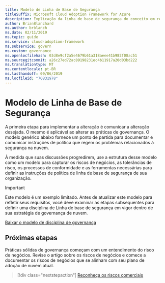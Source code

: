 ```yaml
---
title: Modelo de Linha de Base de Segurança
titleSuffix: Microsoft Cloud Adoption Framework for Azure
description: Explicação da linha de base de segurança do conceito em relação à governança de nuvem.
author: BrianBlanchard
ms.author: brblanch
ms.date: 02/11/2019
ms.topic: guide
ms.service: cloud-adoption-framework
ms.subservice: govern
ms.custom: governance
ms.openlocfilehash: 03d8e9cf2a5e4679b61a318aeee41b982f08ac51
ms.sourcegitcommit: a26c27ed72ac89198231ec4b11917a20d03bd222
ms.translationtype: MT
ms.contentlocale: pt-BR
ms.lasthandoff: 09/06/2019
ms.locfileid: "70831978"
---
```

# <a name="security-baseline-template"></a>Modelo de Linha de Base de Segurança

A primeira etapa para implementar a alteração é comunicar a alteração desejada. O mesmo é aplicável ao alterar as práticas de governança. O modelo genérico abaixo fornece um ponto de partida para documentar e comunicar instruções de política que regem os problemas relacionados à segurança na nuvem.

À medida que suas discussões progredirem, use a estrutura desse modelo como um modelo para capturar os riscos de negócios, as tolerâncias de risco, os processos de conformidade e as ferramentas necessárias para definir as instruções de política de linha de base de segurança de sua organização.

> [!IMPORTANT]
> Este modelo é um exemplo limitado. Antes de atualizar este modelo para refletir seus requisitos, você deve examinar as etapas subsequentes para definir uma disciplina de Linha de base de segurança em vigor dentro de sua estratégia de governança de nuvem.

<!-- markdownlint-disable MD033 -->

 <a href="https://archcenter.blob.core.windows.net/cdn/fusion/governance/Security%20Baseline%20Discipline%20Template.docx">Baixar o modelo de disciplina de governança</a>

<!-- markdownlint-enable MD033 -->

## <a name="next-steps"></a>Próximas etapas

Práticas sólidas de governança começam com um entendimento do risco de negócios. Revise o artigo sobre os riscos de negócios e comece a documentar os riscos de negócios que se alinham com seu plano de adoção de nuvem atual.

> [!div class="nextstepaction"]
> [Reconheça os riscos comerciais](./business-risks.md)
